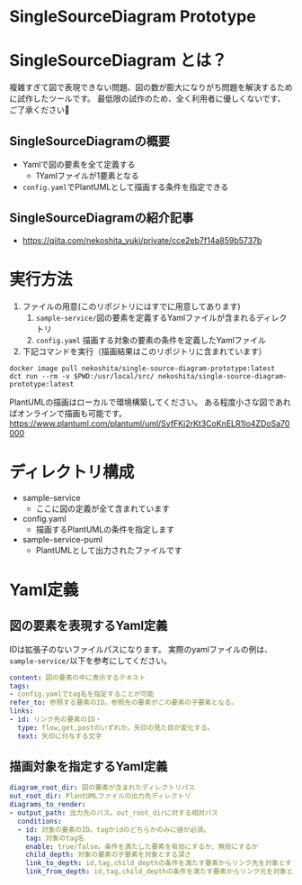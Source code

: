 # SingleSourceDiagram Prototype

# SingleSourceDiagram とは？
複雑すぎて図で表現できない問題、図の数が膨大になりがち問題を解決するために試作したツールです。
最低限の試作のため、全く利用者に優しくないです、ご了承ください🙏

## SingleSourceDiagramの概要
- Yamlで図の要素を全て定義する
  - 1Yamlファイルが1要素となる
- `config.yaml`でPlantUMLとして描画する条件を指定できる

## SingleSourceDiagramの紹介記事
- https://qiita.com/nekoshita_yuki/private/cce2eb7f14a859b5737b

# 実行方法
1. ファイルの用意(このリポジトリにはすでに用意してあります)
   1. `sample-service/`図の要素を定義するYamlファイルが含まれるディレクトリ
   2. `config.yaml` 描画する対象の要素の条件を定義したYamlファイル
2. 下記コマンドを実行（描画結果はこのリポジトリに含まれています）
```
docker image pull nekoshita/single-source-diagram-prototype:latest
dct run --rm -v $PWD:/usr/local/src/ nekoshita/single-source-diagram-prototype:latest
```

PlantUMLの描画はローカルで環境構築してください。
ある程度小さな図であればオンラインで描画も可能です。
https://www.plantuml.com/plantuml/uml/SyfFKj2rKt3CoKnELR1Io4ZDoSa70000

# ディレクトリ構成
- sample-service
  - ここに図の定義が全て含まれています
- config.yaml
  - 描画するPlantUMLの条件を指定します
- sample-service-puml
  - PlantUMLとして出力されたファイルです

# Yaml定義

## 図の要素を表現するYaml定義
IDは拡張子のないファイルパスになります。
実際のyamlファイルの例は、`sample-service/`以下を参考にしてください。
```yaml
content: 図の要素の中に表示するテキスト
tags:
- config.yamlでtag名を指定することが可能
refer_to: 参照する要素のID。参照先の要素がこの要素の子要素となる。
links:
- id: リンク先の要素のID・
  type: flow,get,postのいずれか。矢印の見た目が変化する。
  text: 矢印に付与する文字
```

## 描画対象を指定するYaml定義
```yaml
diagram_root_dir: 図の要素が含まれたディレクトリパス
out_root_dir: PlantUMLファイルの出力先ディレクトリ
diagrams_to_render:
- output_path: 出力先のパス。out_root_dirに対する相対パス
  conditions:
  - id: 対象の要素のID。tagかidのどちらかのみに値が必須。
    tag: 対象のtag名
    enable: true/false。条件を満たした要素を有効にするか、無効にするか
    child_depth: 対象の要素の子要素を対象とする深さ
    link_to_depth: id,tag,child_depthの条件を満たす要素からリンク先を対象とする深さ
    link_from_depth: id,tag,child_depthの条件を満たす要素からリンク元を対象とする深さ
```
